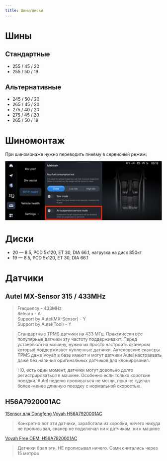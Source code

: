```yaml
---
title: Шины/диски
---
```


# Шины
## Стандартные

  * 255 / 45 / 20
  * 255 / 50 / 19

## Альтернативные

  * 245 / 50 / 20
  * 265 / 45 / 20
  * 275 / 40 / 20
  * 275 / 45 / 20
  * 265 / 50 / 19

# Шиномонтаж
При шиномонаже нужно переводить пневму в сервисный режим:

![Auto -> SFTY maint -> Air suspension service mode](tyres-air-suspension-service-mode.png "Auto -> SFTY maint -> Air suspension service mode")

# Диски
  * 20 — 8.5, PCD 5x120, ET 30, DIA 66.1, нагрузка на диск 850кг
  * 19 — 8.5, PCD 5x120, ET 30, DIA 66.1

# Датчики
## Autel MX-Sensor 315 / 433MHz
> Frequency - 433MHz<br>
> Relearn - A<br>
> Support by Autel(MX-Sensor) - Y<br>
> Support by Autel(Tool) - Y

> Стандартные TPMS датчики на 433 МГц. Практически все популярные датчики эту частоту поддерживают. Перед установкой на машину, нужно их просто настроить сканером который поддерживает купленные датчики. Аутелевские сканеры TPMS даже Voyah в базе имеют и могут датчики Autel настраивать даже без наличия оригинальных датчиков для клонирования.
>
> НО, есть один момент, датчики могут довольно долго регистрироваться в машине. Особенно если только короткие поездки. Autel неделю прописаться не могли, пока не сделал более-менее длинную поездку с нормальной скоростью.

## H56A7920001AC
[1Sensor для Dongfeng Voyah H56A7920001AC](https://www.ozon.ru/product/1sensor-dlya-dongfeng-voyah-li-xiang-h56a7920001ac-4sht-rezinovyy-1249198012/)
> Конкретно вот эти датчики, заработали из коробки, ничего никуда не прописывал, сканер не подключал ни к датчикам, ни к машине

[Voyah Free OEM: H56A7920001AC](https://www.ozon.ru/product/datchiki-davleniya-v-shinah-dlya-voyah-free-oem-h56a7920001ac-chernyy-metallicheskiy-nippel-4-shtuki-1152742344/)
> Датчики брал эти, НЕ прописывал ничего. Сами считались через 15 метров
